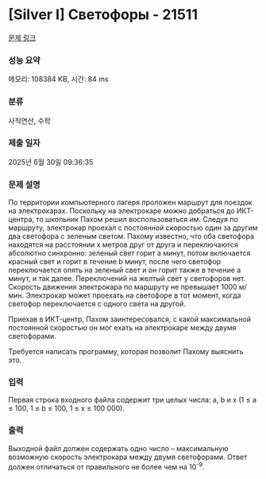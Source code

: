 # [Silver I] Светофоры - 21511 

[문제 링크](https://www.acmicpc.net/problem/21511) 

### 성능 요약

메모리: 108384 KB, 시간: 84 ms

### 분류

사칙연산, 수학

### 제출 일자

2025년 6월 30일 09:36:35

### 문제 설명

<p>По территории компьютерного лагеря проложен маршрут для поездок на электрокарах. Поскольку на электрокаре можно добраться до ИКТ-центра, то школьник Пахом решил воспользоваться им. Следуя по маршруту, электрокар проехал с постоянной скоростью один за другим два светофора с зеленым светом. Пахому известно, что оба светофора находятся на расстоянии x метров друг от друга и переключаются абсолютно синхронно: зеленый свет горит a минут, потом включается красный свет и горит в течение b минут, после чего светофор переключается опять на зеленый свет и он горит также в течение a минут, и так далее. Переключений на желтый свет у светофоров нет. Скорость движения электрокара по маршруту не превышает 1000 м/мин. Электрокар может проехать на светофоре в тот момент, когда светофор переключается с одного света на другой.</p>

<p>Приехав в ИКТ-центр, Пахом заинтересовался, с какой максимальной постоянной скоростью он мог ехать на электрокаре между двумя светофорами.</p>

<p>Требуется написать программу, которая позволит Пахому выяснить это. </p>

### 입력 

 <p>Первая строка входного файла содержит три целых числа: a, b и x (1 ≤ a ≤ 100, 1 ≤ b ≤ 100, 1 ≤ x ≤ 100 000).</p>

### 출력 

 <p>Выходной файл должен содержать одно число – максимальную возможную скорость электрокара между двумя светофорами. Ответ должен отличаться от правильного не более чем на 10<sup>-9</sup>. </p>

